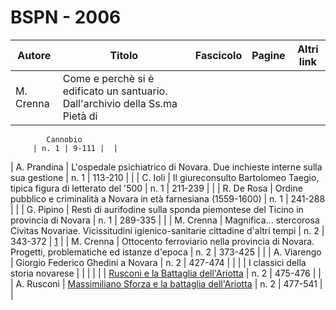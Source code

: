 # BSPN - 2006

| Autore    | Titolo                                                                        | Fascicolo | Pagine | Altri link |
|-----------|-------------------------------------------------------------------------------|-----------|--------|------------|
| M. Crenna | Come e perchè si è edificato un santuario. Dall'archivio della Ss.ma Pietà di 

            Cannobio
         | n. 1 | 9-111 |  |

| A. Prandina | L'ospedale psichiatrico di Novara. Due inchieste interne sulla sua gestione | n. 1 | 113-210 | |
| C. Ioli | Il giureconsulto Bartolomeo Taegio, tipica figura di letterato del '500 | n. 1 | 211-239 | |
| R. De Rosa | Ordine pubblico e criminalità a Novara in età farnesiana (1559-1600) | n. 1 | 241-288 | |
| G. Pipino | Resti di aurifodine sulla sponda piemontese del Ticino in provincia di Novara | n. 1 | 289-335 | |
| M. Crenna | Magnifica... stercorosa Civitas Novariae. Vicissitudini igienico-sanitarie cittadine d'altri tempi | n. 2 | 343-372 | [1](https://en.calameo.com/read/004733128ffcff3cf84e3) |
| M. Crenna | Ottocento ferroviario nella provincia di Novara. Progetti, problematiche ed istanze d'epoca | n. 2 | 373-425 | |
| A. Viarengo | Giorgio Federico Ghedini a Novara | n. 2 | 427-474 | |
| | I classici della storia novarese | | | |
| | [Rusconi e la Battaglia dell'Ariotta](http://www.ssno.it/NDSNo/ndsn_Ariotta.html) | n. 2 | 475-476 | |
| A. Rusconi | [Massimiliano Sforza e la battaglia dell'Ariotta](http://www.ssno.it/2006_Rusconi_Ariotta.pdf)
| n. 2 | 477-541 | |
